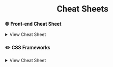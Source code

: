 <h1 style="font-family: Roboto" align="center"> Cheat Sheets 
</h1>
<h3 style="font-family: Roboto">
🌐 Front-end Cheat Sheet 
</h3>
<details>
<summary>
View Cheat Sheet
</summary>
<li><a href="./html/html5.md">HTML5</a></li>
<li><a href="./css/css.md">CSS3</a></li>
</details>
<h3 style="font-family: Roboto">
✏️ CSS Frameworks
</h3>
<details>
<summary>
View Cheat Sheet
</summary>
<li><a href="./css-frameworks/tailwind.md">Tailwind</a></li>
</details>


